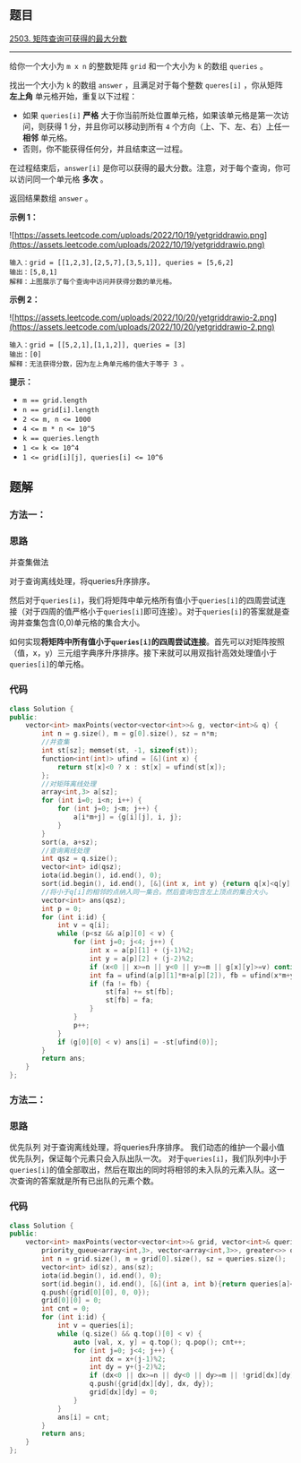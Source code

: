 ## 题目

[2503. 矩阵查询可获得的最大分数](https://leetcode.cn/problems/maximum-number-of-points-from-grid-queries/)

---

给你一个大小为 `m x n` 的整数矩阵 `grid` 和一个大小为 `k` 的数组 `queries` 。

找出一个大小为 `k` 的数组 `answer` ，且满足对于每个整数 `queres[i]` ，你从矩阵 **左上角** 单元格开始，重复以下过程：

- 如果 `queries[i]` **严格** 大于你当前所处位置单元格，如果该单元格是第一次访问，则获得 1 分，并且你可以移动到所有 `4` 个方向（上、下、左、右）上任一 **相邻** 单元格。
- 否则，你不能获得任何分，并且结束这一过程。

在过程结束后，`answer[i]` 是你可以获得的最大分数。注意，对于每个查询，你可以访问同一个单元格 **多次** 。

返回结果数组 `answer` 。

**示例 1：**

![https://assets.leetcode.com/uploads/2022/10/19/yetgriddrawio.png](https://assets.leetcode.com/uploads/2022/10/19/yetgriddrawio.png)

```
输入：grid = [[1,2,3],[2,5,7],[3,5,1]], queries = [5,6,2]
输出：[5,8,1]
解释：上图展示了每个查询中访问并获得分数的单元格。

```

**示例 2：**

![https://assets.leetcode.com/uploads/2022/10/20/yetgriddrawio-2.png](https://assets.leetcode.com/uploads/2022/10/20/yetgriddrawio-2.png)

```
输入：grid = [[5,2,1],[1,1,2]], queries = [3]
输出：[0]
解释：无法获得分数，因为左上角单元格的值大于等于 3 。

```

**提示：**

- `m == grid.length`
- `n == grid[i].length`
- `2 <= m, n <= 1000`
- `4 <= m * n <= 10^5`
- `k == queries.length`
- `1 <= k <= 10^4`
- `1 <= grid[i][j], queries[i] <= 10^6`

## 题解

### 方法一：

### 思路

并查集做法

对于查询离线处理，将queries升序排序。

然后对于`queries[i]`，我们将矩阵中单元格所有值小于`queries[i]`的四周尝试连接（对于四周的值严格小于`queries[i]`即可连接）。对于`queries[i]`的答案就是查询并查集包含(0,0)单元格的集合大小。

如何实现**将矩阵中所有值小于`queries[i]`的四周尝试连接**。首先可以对矩阵按照（值，x，y）三元组字典序升序排序。接下来就可以用双指针高效处理值小于`queries[i]`的单元格。

### 代码

```cpp
class Solution {
public:
    vector<int> maxPoints(vector<vector<int>>& g, vector<int>& q) {
        int n = g.size(), m = g[0].size(), sz = n*m;
        //并查集
        int st[sz]; memset(st, -1, sizeof(st));
        function<int(int)> ufind = [&](int x) {
            return st[x]<0 ? x : st[x] = ufind(st[x]);
        };
        //对矩阵离线处理
        array<int,3> a[sz];
        for (int i=0; i<n; i++) {
            for (int j=0; j<m; j++) {
                a[i*m+j] = {g[i][j], i, j};
            }
        }
        sort(a, a+sz);
        //查询离线处理
        int qsz = q.size();
        vector<int> id(qsz);
        iota(id.begin(), id.end(), 0);
        sort(id.begin(), id.end(), [&](int x, int y) {return q[x]<q[y];});
        //将小于q[i]的相邻的点纳入同一集合。然后查询包含左上顶点的集合大小。
        vector<int> ans(qsz);
        int p = 0;
        for (int i:id) {
            int v = q[i];
            while (p<sz && a[p][0] < v) {
                for (int j=0; j<4; j++) {
                    int x = a[p][1] + (j-1)%2;
                    int y = a[p][2] + (j-2)%2;
                    if (x<0 || x>=n || y<0 || y>=m || g[x][y]>=v) continue;
                    int fa = ufind(a[p][1]*m+a[p][2]), fb = ufind(x*m+y);
                    if (fa != fb) {
                        st[fa] += st[fb];
                        st[fb] = fa;
                    }
                }
                p++;
            }
            if (g[0][0] < v) ans[i] = -st[ufind(0)];
        }
        return ans;
    }
};

```

### 方法二：

### 思路

优先队列
对于查询离线处理，将queries升序排序。
我们动态的维护一个最小值优先队列，保证每个元素只会入队出队一次。
对于`queries[i]`，我们队列中小于`queries[i]`的值全部取出，然后在取出的同时将相邻的未入队的元素入队。这一次查询的答案就是所有已出队的元素个数。

### 代码

```cpp
class Solution {
public:
    vector<int> maxPoints(vector<vector<int>>& grid, vector<int>& queries) {
        priority_queue<array<int,3>, vector<array<int,3>>, greater<>> q;
        int n = grid.size(), m = grid[0].size(), sz = queries.size();
        vector<int> id(sz), ans(sz);
        iota(id.begin(), id.end(), 0);
        sort(id.begin(), id.end(), [&](int a, int b){return queries[a]<queries[b];});
        q.push({grid[0][0], 0, 0});
        grid[0][0] = 0;
        int cnt = 0;
        for (int i:id) {
            int v = queries[i];
            while (q.size() && q.top()[0] < v) {
                auto [val, x, y] = q.top(); q.pop(); cnt++;
                for (int j=0; j<4; j++) {
                    int dx = x+(j-1)%2;
                    int dy = y+(j-2)%2;
                    if (dx<0 || dx>=n || dy<0 || dy>=m || !grid[dx][dy]) continue;
                    q.push({grid[dx][dy], dx, dy});
                    grid[dx][dy] = 0;
                }
            }
            ans[i] = cnt;
        }
        return ans;
    }
};

```